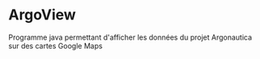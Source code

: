 ArgoView
========

Programme java permettant d'afficher les données du projet Argonautica sur des cartes Google Maps
